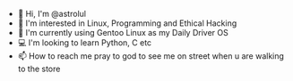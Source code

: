- 👋 Hi, I'm @astrolul
- 👀 I'm interested in Linux, Programming and Ethical Hacking
- 🌱 I'm currently using Gentoo Linux as my Daily Driver OS
- 💻 I'm looking to learn Python, C etc
- 📫 How to reach me pray to god to see me on street when u are walking to the store

